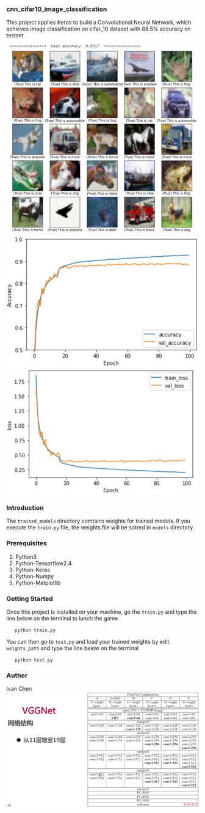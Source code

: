 ### cnn_cifar10_image_classification ###
This project applies Keras to build a Convolutional Neural Network, which achieves image classification on cifar_10 dataset with 88.5% accuracy on testset.

![Image](screen_shots/example.jpg)
![Image](screen_shots/accuracy.jpg)
![Image](screen_shots/loss.jpg)

### Introduction ###
The ```trained_models``` directory comtains weights for trained models.
If you execute the ```train.py``` file, the weights file will be sotred in ```models``` directory.
### Prerequisites ###
1. Python3
2. Python-Tensorflow2.4
3. Python-Keras
4. Python-Numpy
5. Python-Matplotlib
### Getting Started ###
Once this project is installed on your machine, go the ```train.py``` and type the line below on the terminal to lunch the game

       python train.py 
You can then go to ```test.py``` and load your trained weights by edit ```weights_path``` and type the line below on the terminal

       python test.py
### Author ###
Ivan Chen
![Image](screen_shots/vggnet.jpg)
